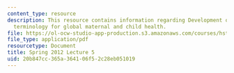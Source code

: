 ```yaml
---
content_type: resource
description: This resource contains information regarding Development of standard
  terminology for global maternal and child health.
file: https://ol-ocw-studio-app-production.s3.amazonaws.com/courses/hst-s14-health-information-systems-to-improve-quality-of-care-in-resource-poor-settings-spring-2012/20b847cc365a364106f52c28eb051019_MITHST_S14S12_lec10_1205.pdf
file_type: application/pdf
resourcetype: Document
title: Spring 2012 Lecture 5
uid: 20b847cc-365a-3641-06f5-2c28eb051019
---
```

